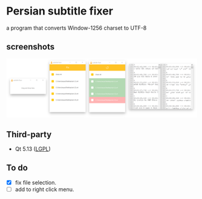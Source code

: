 # Persian subtitle fixer
a program that converts Window-1256 charset to UTF-8

## screenshots
<img src="/screenshots/screenshot 1.svg"/>

## Third-party
* Qt 5.13 ([LGPL](http://doc.qt.io/qt-5/lgpl.html))

## To do
- [x] fix file selection.
- [ ] add to right click menu.
